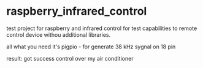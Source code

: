 # raspberry_infrared_control
test project for raspberry and infrared control
for test capabilities to remote control device withou additional libraries.

all what you need it's pigpio - for generate 38 kHz sygnal on 18 pin

result: got success control over my air conditioner

